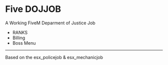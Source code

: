 # Five DOJJOB
A Working FiveM Deparment of Justice Job

- RANKS
- Billing
- Boss Menu


----------
Based on the esx_policejob & esx_mechanicjob
